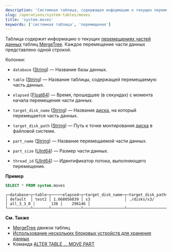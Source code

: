 ```yaml
---
description: 'Системная таблица, содержащая информацию о текущих перемещениях частей данных таблиц MergeTree. Каждое перемещение части данных представлено одной строкой.'
slug: /operations/system-tables/moves
title: 'system.moves'
keywords: ['системная таблица', 'перемещения']
---
```


Таблица содержит информацию о текущих [перемещениях частей данных](/sql-reference/statements/alter/partition#move-partitionpart) таблиц [MergeTree](/engines/table-engines/mergetree-family/mergetree.md). Каждое перемещение части данных представлено одной строкой.

Колонки:

- `database` ([String](/sql-reference/data-types/string.md)) — Название базы данных.

- `table` ([String](/sql-reference/data-types/string.md)) — Название таблицы, содержащей перемещаемую часть данных.

- `elapsed` ([Float64](../../sql-reference/data-types/float.md)) — Время, прошедшее (в секундах) с момента начала перемещения части данных.

- `target_disk_name` ([String](disks.md)) — Название [диска](/operations/system-tables/disks/), на который перемещается часть данных.

- `target_disk_path` ([String](disks.md)) — Путь к точке монтирования [диска](/operations/system-tables/disks/) в файловой системе.

- `part_name` ([String](/sql-reference/data-types/string.md)) — Название перемещаемой части данных.

- `part_size` ([UInt64](../../sql-reference/data-types/int-uint.md)) — Размер части данных.

- `thread_id` ([UInt64](../../sql-reference/data-types/int-uint.md)) — Идентификатор потока, выполняющего перемещение.

**Пример**

```sql
SELECT * FROM system.moves
```

```response
┌─database─┬─table─┬─────elapsed─┬─target_disk_name─┬─target_disk_path─┬─part_name─┬─part_size─┬─thread_id─┐
│ default  │ test2 │ 1.668056039 │ s3               │ ./disks/s3/      │ all_3_3_0 │       136 │    296146 │
└──────────┴───────┴─────────────┴──────────────────┴──────────────────┴───────────┴───────────┴───────────┘
```

**См. Также**

- [MergeTree](/engines/table-engines/mergetree-family/mergetree.md) движок таблиц
- [Использование нескольких блоковых устройств для хранения данных](/engines/table-engines/mergetree-family/mergetree#table_engine-mergetree-multiple-volumes)
- Команда [ALTER TABLE ... MOVE PART](/sql-reference/statements/alter/partition#move-partitionpart)
